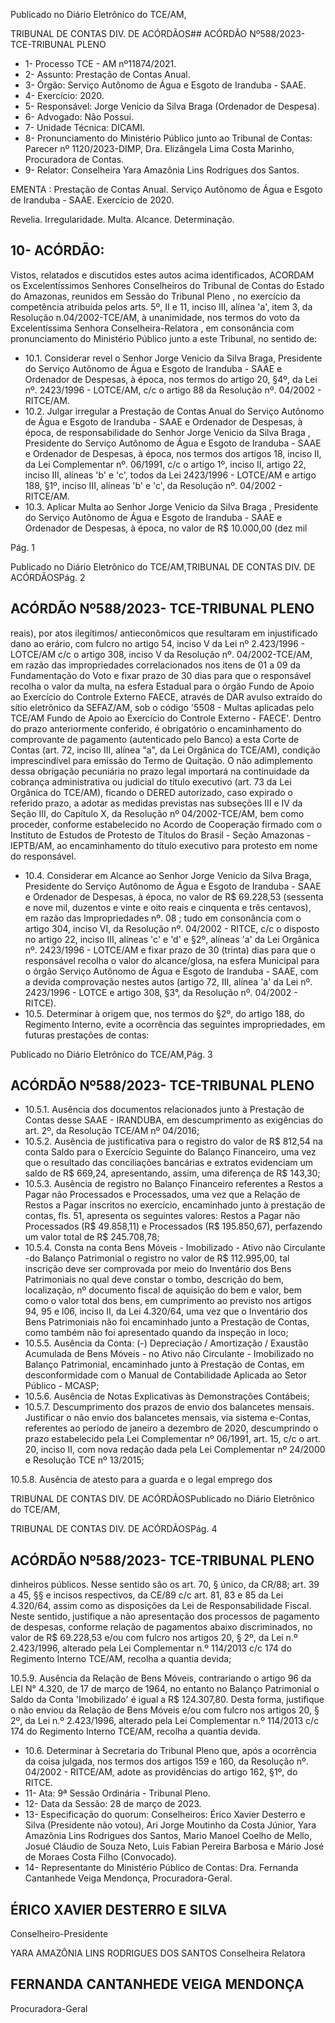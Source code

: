 Publicado  no  Diário  Eletrônico do TCE/AM,

TRIBUNAL DE CONTAS DIV. DE ACÓRDÃOS## ACÓRDÃO Nº588/2023- TCE-TRIBUNAL PLENO

- 1- Processo TCE - AM nº11874/2021.
- 2- Assunto: Prestação de Contas Anual.
- 3- Órgão: Serviço Autônomo de Água e Esgoto de Iranduba - SAAE.
- 4- Exercício: 2020.
- 5- Responsável: Jorge Venicio da Silva Braga (Ordenador de Despesa).
- 6- Advogado: Não Possui.
- 7- Unidade Técnica: DICAMI.
- 8- Pronunciamento  do  Ministério  Público  junto  ao  Tribunal  de  Contas: Parecer  nº 1120/2023-DIMP, Dra. Elizângela Lima Costa Marinho, Procuradora de Contas.
- 9- Relator: Conselheira Yara Amazônia Lins Rodrigues dos Santos.

EMENTA : Prestação de Contas Anual. Serviço Autônomo de Água e Esgoto de Iranduba - SAAE. Exercício de 2020.

Revelia. Irregularidade. Multa. Alcance. Determinação.

## 10-  ACÓRDÃO:

Vistos, relatados e discutidos estes autos acima identificados, ACORDAM os Excelentíssimos Senhores Conselheiros do Tribunal de Contas do Estado do Amazonas, reunidos em Sessão do Tribunal Pleno , no exercício da competência atribuída pelos arts. 5º, II e 11, inciso III, alínea 'a', item 3, da Resolução n.04/2002-TCE/AM, à unanimidade, nos termos do voto da Excelentíssima Senhora Conselheira-Relatora ,  em consonância com pronunciamento do Ministério Público junto a este Tribunal, no sentido de:

- 10.1. Considerar revel o Senhor Jorge Venicio da Silva Braga, Presidente do  Serviço Autônomo  de  Água  e  Esgoto  de Iranduba - SAAE e Ordenador de Despesas, à época, nos termos do artigo 20, §4º, da Lei nº. 2423/1996 - LOTCE/AM, c/c o artigo 88 da Resolução nº. 04/2002 - RITCE/AM.
- 10.2. Julgar irregular a Prestação de Contas Anual do Serviço Autônomo de Água e Esgoto de Iranduba - SAAE e Ordenador de Despesas, à época,  de  responsabilidade  do  Senhor Jorge  Venicio  da  Silva Braga , Presidente do  Serviço Autônomo  de  Água  e  Esgoto  de Iranduba - SAAE e Ordenador de Despesas, à época, nos termos dos artigos 18, inciso II, da Lei Complementar nº. 06/1991, c/c o artigo 1º, inciso II, artigo 22, inciso III, alíneas 'b' e 'c', todos da Lei 2423/1996 -  LOTCE/AM  e  artigo  188,  §1º,  inciso  III,  alíneas  'b'  e  'c',  da Resolução nº. 04/2002 - RITCE/AM.
- 10.3. Aplicar Multa ao Senhor Jorge Venicio da Silva Braga , Presidente do  Serviço  Autônomo  de  Água  e  Esgoto  de  Iranduba  -  SAAE  e Ordenador de Despesas, à época, no valor de R$ 10.000,00 (dez mil

Pág. 1

Publicado  no  Diário  Eletrônico do TCE/AM,TRIBUNAL DE CONTAS DIV. DE ACÓRDÃOSPág. 2

## ACÓRDÃO Nº588/2023- TCE-TRIBUNAL PLENO

reais), por atos ilegítimos/ antieconômicos que resultaram em injustificado dano ao erário, com fulcro no artigo 54, inciso V da Lei nº 2.423/1996 - LOTCE/AM c/c o artigo 308, inciso V da Resolução nº. 04/2002-TCE/AM, em razão das impropriedades correlacionados nos itens de 01 a 09 da Fundamentação do Voto e fixar prazo de 30 dias para que o responsável recolha o valor da multa, na esfera Estadual para  o  órgão  Fundo  de  Apoio  ao  Exercício  do  Controle  Externo  FAECE,  através  de  DAR  avulso  extraído  do  sítio  eletrônico  da SEFAZ/AM, sob o código '5508  -  Multas  aplicadas  pelo  TCE/AM  Fundo de Apoio ao Exercício do Controle Externo - FAECE'. Dentro do prazo anteriormente conferido, é obrigatório o encaminhamento do comprovante de pagamento (autenticado pelo Banco) a esta Corte de Contas  (art.  72,  inciso  III,  alínea  "a",  da  Lei  Orgânica  do  TCE/AM), condição imprescindível para emissão do Termo de Quitação. O não adimplemento dessa obrigação pecuniária no prazo legal importará na continuidade da cobrança administrativa ou judicial do título executivo (art.  73  da  Lei  Orgânica  do  TCE/AM), ficando  o  DERED  autorizado, caso  expirado  o  referido  prazo,  a  adotar  as  medidas  previstas  nas subseções  III  e  IV  da  Seção  III,  do  Capítulo  X,  da  Resolução  nº 04/2002-TCE/AM,  bem  como  proceder,  conforme  estabelecido  no Acordo  de  Cooperação  firmado  com  o  Instituto  de  Estudos  de Protesto  de  Títulos  do  Brasil  -  Seção  Amazonas  -  IEPTB/AM,  ao encaminhamento  do  título  executivo  para  protesto  em  nome  do responsável.

- 10.4. Considerar em  Alcance ao Senhor Jorge Venicio da Silva Braga, Presidente do  Serviço Autônomo  de  Água  e  Esgoto  de Iranduba  -  SAAE  e  Ordenador  de  Despesas,  à  época, no  valor  de R$ 69.228,53 (sessenta  e  nove  mil,  duzentos  e  vinte  e  oito  reais  e cinquenta  e  três  centavos),  em  razão  das Impropriedades  nº.  08 ; tudo em consonância com o artigo 304, inciso VI, da Resolução nº. 04/2002 - RITCE, c/c o disposto no artigo 22, inciso III, alíneas 'c' e 'd' e §2º, alíneas 'a' da Lei Orgânica nº. 2423/1996 - LOTCE/AM e fixar prazo de 30 (trinta) dias para que o responsável recolha o valor do alcance/glosa, na esfera Municipal para o órgão Serviço Autônomo de Água e Esgoto de Iranduba - SAAE, com a devida comprovação nestes autos (artigo 72, III, alínea 'a' da Lei nº. 2423/1996 - LOTCE e artigo 308, §3°, da Resolução nº. 04/2002 - RITCE).
- 10.5. Determinar à  origem que,  nos  termos  do  §2º,  do  artigo  188,  do Regimento  Interno,  evite  a  ocorrência  das  seguintes  impropriedades, em futuras prestações de contas:

Publicado  no  Diário  Eletrônico do TCE/AM,Pág. 3

## ACÓRDÃO Nº588/2023- TCE-TRIBUNAL PLENO

- 10.5.1. Ausência  dos  documentos  relacionados  junto  à  Prestação  de Contas desse SAAE - IRANDUBA, em descumprimento as exigências do art. 2º, da Resolução TCE/AM nº 04/2016;
- 10.5.2. Ausência de justificativa para o registro do valor de R$ 812,54 na conta Saldo para o Exercício Seguinte do Balanço Financeiro, uma vez que o resultado das conciliações bancárias e extratos evidenciam um  saldo  de  R$  669,24,  apresentando,  assim,  uma  diferença  de  R$ 143,30;
- 10.5.3. Ausência de registro no Balanço Financeiro referentes a Restos a Pagar não Processados e Processados, uma vez que a Relação de Restos a Pagar inscritos no exercício, encaminhado junto à prestação de contas, fls. 51, apresenta os seguintes valores: Restos a Pagar não Processados (R$ 49.858,11) e Processados (R$ 195.850,67), perfazendo um valor total de R$ 245.708,78;
- 10.5.4. Consta  na  conta  Bens  Móveis  -  Imobilizado  -  Ativo  não Circulante -do Balanço  Patrimonial o registro no valor de R$ 112.995,00, tal inscrição deve ser comprovada por meio do Inventário dos  Bens  Patrimoniais  no  qual  deve  constar  o  tombo,  descrição  do bem,  localização,  nº  documento  fiscal  de  aquisição  do  bem  e  valor, bem  como  o  valor  total  dos  bens,  em  cumprimento  ao  previsto  nos artigos 94, 95 e l06, inciso II, da Lei 4.320/64, uma vez que o Inventário dos  Bens  Patrimoniais  não  foi  encaminhado  junto  a  Prestação  de Contas,  como  também  não  foi  apresentado  quando  da  inspeção  in loco;
- 10.5.5. Ausência da Conta: (-) Depreciação / Amortização / Exaustão Acumulada de Bens Móveis - no Ativo não Circulante - Imobilizado no Balanço Patrimonial, encaminhado junto à Prestação de Contas, em desconformidade  com  o  Manual  de  Contabilidade  Aplicada  ao  Setor Público - MCASP;
- 10.5.6. Ausência de Notas Explicativas às Demonstrações Contábeis;
- 10.5.7. Descumprimento dos prazos de envio dos balancetes mensais. Justificar  o  não  envio  dos  balancetes  mensais,  via  sistema  e-Contas, referentes ao período de janeiro a dezembro de 2020, descumprindo o prazo  estabelecido  pela  Lei  Complementar  nº  06/1991,  art.  15,  c/c  o art.  20,  inciso  II,  com  nova  redação  dada  pela  Lei  Complementar  nº 24/2000 e Resolução TCE nº 13/2015;

10.5.8. Ausência  de  atesto  para  a  guarda  e  o  legal  emprego  dos

TRIBUNAL DE CONTAS DIV. DE ACÓRDÃOSPublicado  no  Diário  Eletrônico do TCE/AM,

TRIBUNAL DE CONTAS DIV. DE ACÓRDÃOSPág. 4

## ACÓRDÃO Nº588/2023- TCE-TRIBUNAL PLENO

dinheiros públicos. Nesse sentido são os art. 70, § único, da CR/88; art. 39 a 45, §§ e incisos respectivos, da CE/89 c/c art. 81, 83 e 85 da Lei 4.320/64,  assim  como  as  disposições  da  Lei  de  Responsabilidade Fiscal. Neste sentido, justifique a não apresentação dos processos de pagamento  de  despesas,  conforme  relação  de  pagamentos  abaixo discriminados, no valor de R$ 69.228,53 e/ou com fulcro nos artigos 20, §  2º,  da  Lei  n.º  2.423/1996,  alterado  pela  Lei  Complementar  n.º 114/2013  c/c  174  do  Regimento  Interno  TCE/AM,  recolha  a  quantia devida;

10.5.9. Ausência da Relação de Bens Móveis, contrariando o artigo 96 da  LEI  N°  4.320,  de  17  de  março  de  1964,  no  entanto  no  Balanço Patrimonial  o  Saldo  da  Conta  'Imobilizado'  é  igual  a  R$  124.307,80. Desta forma, justifique o não enviou da Relação de Bens Móveis e/ou com fulcro nos artigos 20, § 2º, da Lei n.º 2.423/1996, alterado pela Lei Complementar  n.º  114/2013  c/c  174  do  Regimento  Interno  TCE/AM, recolha a quantia devida.

- 10.6. Determinar à Secretaria do Tribunal Pleno que, após a ocorrência da coisa  julgada,  nos  termos  dos  artigos  159  e  160,  da  Resolução  nº. 04/2002  -  RITCE/AM,  adote  as  providências  do  artigo  162, §1º, do RITCE.
- 11-  Ata: 9ª Sessão Ordinária - Tribunal Pleno.
- 12-  Data da Sessão: 28 de março de 2023.
- 13-  Especificação do quorum: Conselheiros: Érico Xavier Desterro e Silva (Presidente não votou), Ari Jorge Moutinho da Costa Júnior, Yara Amazônia Lins Rodrigues dos Santos,  Mario  Manoel  Coelho  de  Mello,  Josué  Cláudio  de  Souza  Neto,  Luis  Fabian Pereira Barbosa e Mário José de Moraes Costa Filho (Convocado).
- 14-  Representante do Ministério Público de Contas: Dra. Fernanda Cantanhede Veiga Mendonça, Procuradora-Geral.

## ÉRICO XAVIER DESTERRO E SILVA

Conselheiro-Presidente

YARA AMAZÔNIA LINS RODRIGUES DOS SANTOS Conselheira Relatora

## FERNANDA CANTANHEDE VEIGA MENDONÇA

Procuradora-Geral